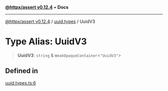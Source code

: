 [**@httpx/assert v0.12.4**](../../README.md) • **Docs**

***

[@httpx/assert v0.12.4](../../README.md) / [uuid.types](../README.md) / UuidV3

# Type Alias: UuidV3

> **UuidV3**: `string` & `WeakOpaqueContainer`\<`"UuidV3"`\>

## Defined in

[uuid.types.ts:6](https://github.com/belgattitude/httpx/blob/9d56eb57739de47a2eced4122ffa042138007013/packages/assert/src/uuid.types.ts#L6)
